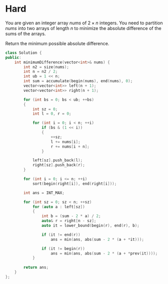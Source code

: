 # Hard

You are given an integer array $nums$ of $2 \times n$ integers. You need to partition $nums$ into two arrays of length $n$ to minimize the absolute difference of the sums of the arrays.

Return the minimum possible absolute difference.

```cpp
class Solution {
public:
    int minimumDifference(vector<int>& nums) {
        int n2 = size(nums);
        int n = n2 / 2;
        int ub = 1 << n;
        int sum = accumulate(begin(nums), end(nums), 0);
        vector<vector<int>> left(n + 1);
        vector<vector<int>> right(n + 1);

        for (int bs = 0; bs < ub; ++bs)
        {
            int sz = 0;
            int l = 0, r = 0;

            for (int i = 0; i < n; ++i)
                if (bs & (1 << i))
                {
                    ++sz;
                    l += nums[i];
                    r += nums[i + n];
                }

            left[sz].push_back(l);
            right[sz].push_back(r);
        }

        for (int i = 0; i <= n; ++i)
            sort(begin(right[i]), end(right[i]));

        int ans = INT_MAX;

        for (int sz = 0; sz < n; ++sz)
            for (auto a : left[sz])
            {
                int b = (sum - 2 * a) / 2;
                auto& r = right[n - sz];
                auto it = lower_bound(begin(r), end(r), b);

                if (it != end(r))
                    ans = min(ans, abs(sum - 2 * (a + *it)));

                if (it != begin(r))
                    ans = min(ans, abs(sum - 2 * (a + *prev(it))));
            }
        
        return ans;
    }
};
```

